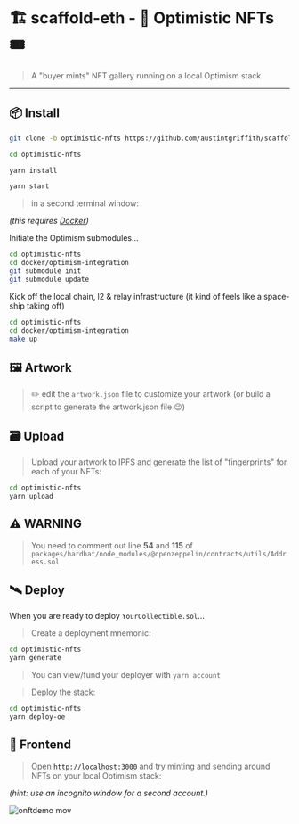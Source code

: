 # 🏗 scaffold-eth - 🔴 Optimistic NFTs 🎟

> A "buyer mints" NFT gallery running on a local Optimism stack

---

## 📦 Install

```bash
git clone -b optimistic-nfts https://github.com/austintgriffith/scaffold-eth.git optimistic-nfts

cd optimistic-nfts
```

```bash
yarn install
```

```bash
yarn start
```

> in a second terminal window:

*(this requires [Docker](https://www.docker.com/products/docker-desktop))*

Initiate the Optimism submodules...
```bash
cd optimistic-nfts
cd docker/optimism-integration
git submodule init
git submodule update
```
Kick off the local chain, l2 & relay infrastructure (it kind of feels like a space-ship taking off)
```bash
cd optimistic-nfts
cd docker/optimism-integration
make up
```

## 🖼 Artwork

> ✏️ edit the `artwork.json` file to customize your artwork (or build a script to generate the artwork.json file 😉)


## 🗃 Upload

> Upload your artwork to IPFS and generate the list of "fingerprints" for each of your NFTs:

```bash
cd optimistic-nfts
yarn upload
```


## ⚠️ WARNING

> You need to comment out line **54** and **115** of `packages/hardhat/node_modules/@openzeppelin/contracts/utils/Address.sol`


## 🛰 Deploy

When you are ready to deploy `YourCollectible.sol`...

> Create a deployment mnemonic:

```bash
cd optimistic-nfts
yarn generate
```

> You can view/fund your deployer with `yarn account`

> Deploy the stack:


```bash
cd optimistic-nfts
yarn deploy-oe
```

## 📱 Frontend

> Open [`http://localhost:3000`](http://localhost:3000) and try minting and sending around NFTs on your local Optimism stack:


*(hint: use an incognito window for a second account.)*

![onftdemo mov](https://user-images.githubusercontent.com/2653167/110854598-6d813900-8272-11eb-984c-b9e3eff69b0c.gif)
